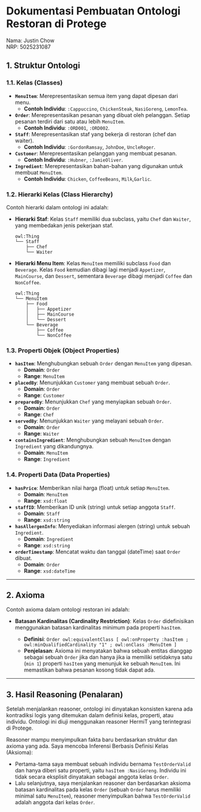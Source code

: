 # Dokumentasi Pembuatan Ontologi Restoran di Protege

Nama: Justin Chow <br>
NRP: 5025231087

## 1\. Struktur Ontologi

### 1.1. Kelas (Classes)

- **`MenuItem`**: Merepresentasikan semua item yang dapat dipesan dari menu.
  - **Contoh Individu**: `:Cappuccino`, `ChickenSteak`, `NasiGoreng`, `LemonTea`.
- **`Order`**: Merepresentasikan pesanan yang dibuat oleh pelanggan. Setiap pesanan terdiri dari satu atau lebih `MenuItem`.
  - **Contoh Individu**: `:ORD001`, `:ORD002`.
- **`Staff`**: Merepresentasikan staf yang bekerja di restoran (chef dan waiter).
  - **Contoh Individu**: `:GordonRamsay`, `JohnDoe`, `UncleRoger`.
- **`Customer`**: Merepresentasikan pelanggan yang membuat pesanan.
  - **Contoh Individu**: `:Hubner`, `:JamieOliver`.
- **`Ingredient`**: Merepresentasikan bahan-bahan yang digunakan untuk membuat `MenuItem`.
  - **Contoh Individu**: `Chicken`, `CoffeeBeans`, `Milk`,`Garlic`.

### 1.2. Hierarki Kelas (Class Hierarchy)

Contoh hierarki dalam ontologi ini adalah:

- **Hierarki Staf**: Kelas `Staff` memiliki dua subclass, yaitu `Chef` dan `Waiter`, yang membedakan jenis pekerjaan staf.
  ```
  owl:Thing
  └── Staff
      ├── Chef
      └── Waiter
  ```
- **Hierarki Menu Item**: Kelas `MenuItem` memiliki subclass `Food` dan `Beverage`. Kelas `Food` kemudian dibagi lagi menjadi `Appetizer`, `MainCourse`, dan `Dessert`, sementara `Beverage` dibagi menjadi `Coffee` dan `NonCoffee`.
  ```
  owl:Thing
  └── MenuItem
      ├── Food
      │   ├── Appetizer
      │   ├── MainCourse
      │   └── Dessert
      └── Beverage
          ├── Coffee
          └── NonCoffee
  ```

### 1.3. Properti Objek (Object Properties)

- **`hasItem`**: Menghubungkan sebuah `Order` dengan `MenuItem` yang dipesan.
  - **Domain**: `Order`
  - **Range**: `MenuItem`
- **`placedBy`**: Menunjukkan `Customer` yang membuat sebuah `Order`.
  - **Domain**: `Order`
  - **Range**: `Customer`
- **`preparedBy`**: Menunjukkan `Chef` yang menyiapkan sebuah `Order`.
  - **Domain**: `Order`
  - **Range**: `Chef`
- **`servedBy`**: Menunjukkan `Waiter` yang melayani sebuah `Order`.
  - **Domain**: `Order`
  - **Range**: `Waiter`
- **`containsIngredient`**: Menghubungkan sebuah `MenuItem` dengan `Ingredient` yang dikandungnya.
  - **Domain**: `MenuItem`
  - **Range**: `Ingredient`

### 1.4. Properti Data (Data Properties)

- **`hasPrice`**: Memberikan nilai harga (float) untuk setiap `MenuItem`.
  - **Domain**: `MenuItem`
  - **Range**: `xsd:float`
- **`staffID`**: Memberikan ID unik (string) untuk setiap anggota `Staff`.
  - **Domain**: `Staff`
  - **Range**: `xsd:string`
- **`hasAllergenInfo`**: Menyediakan informasi alergen (string) untuk sebuah `Ingredient`.
  - **Domain**: `Ingredient`
  - **Range**: `xsd:string`
- **`orderTimestamp`**: Mencatat waktu dan tanggal (dateTime) saat `Order` dibuat.
  - **Domain**: `Order`
  - **Range**: `xsd:dateTime`

---

## 2\. Axioma

Contoh axioma dalam ontologi restoran ini adalah:

- **Batasan Kardinalitas (Cardinality Restriction)**: Kelas `Order` didefinisikan menggunakan batasan kardinalitas minimum pada properti `hasItem`.

  - **Definisi**: `Order owl:equivalentClass [ owl:onProperty :hasItem ; owl:minQualifiedCardinality "1" ; owl:onClass :MenuItem ]`
  - **Penjelasan**: Axioma ini menyatakan bahwa sebuah entitas dianggap sebagai sebuah `Order` jika dan hanya jika ia memiliki setidaknya satu (`min 1`) properti `hasItem` yang menunjuk ke sebuah `MenuItem`. Ini memastikan bahwa pesanan kosong tidak dapat ada.

---

## 3\. Hasil Reasoning (Penalaran)

Setelah menjalankan reasoner, ontologi ini dinyatakan konsisten karena ada kontradiksi logis yang ditemukan dalam definisi kelas, properti, atau individu. Ontologi ini diuji menggunakan reasoner HermiT yang terintegrasi di Protege.

Reasoner mampu menyimpulkan fakta baru berdasarkan struktur dan axioma yang ada. Saya mencoba Inferensi Berbasis Definisi Kelas (Aksioma):

- Pertama-tama saya membuat sebuah individu bernama `TestOrderValid` dan hanya diberi satu properti, yaitu `hasItem :NasiGoreng`. Individu ini tidak secara eksplisit dinyatakan sebagai anggota kelas `Order`.
- Lalu selanjutnya, saya menjalankan reasoner dan berdasarkan aksioma batasan kardinalitas pada kelas `Order` (sebuah `Order` harus memiliki minimal satu `MenuItem`), reasoner menyimpulkan bahwa `TestOrderValid` adalah anggota dari kelas `Order`.
